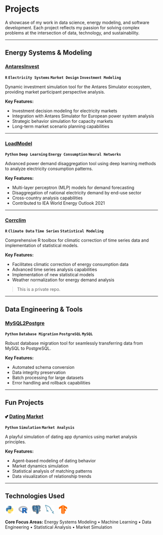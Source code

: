 # Projects

A showcase of my work in data science, energy modeling, and software development. Each project reflects my passion for solving complex problems at the intersection of data, technology, and sustainability.

---

## Energy Systems & Modeling

### [AntaresInvest](https://github.com/lucarammel/antaresinvest)
**`R` `Electricity Systems` `Market Design` `Investment Modeling`**

Dynamic investment simulation tool for the Antares Simulator ecosystem, providing market participant perspective analysis.

**Key Features:**
- Investment decision modeling for electricity markets
- Integration with Antares Simulator for European power system analysis
- Strategic behavior simulation for capacity markets
- Long-term market scenario planning capabilities

---

### [LoadModel](https://github.com/lucarammel/loadmodel)
**`Python` `Deep Learning` `Energy Consumption` `Neural Networks`**

Advanced power demand disaggregation tool using deep learning methods to analyze electricity consumption patterns.

**Key Features:**
- Multi-layer perceptron (MLP) models for demand forecasting
- Disaggregation of national electricity demand by end-use sector
- Cross-country analysis capabilities
- Contributed to IEA World Energy Outlook 2021

---

### [Corrclim](https://github.com/lucarammel/corrclim)
**`R` `Climate Data` `Time Series` `Statistical Modeling`**

Comprehensive R toolbox for climatic correction of time series data and implementation of statistical models.

**Key Features:**
- Facilitates climatic correction of energy consumption data
- Advanced time series analysis capabilities
- Implementation of new statistical models
- Weather normalization for energy demand analysis

> This is a private repo.

---

## Data Engineering & Tools

### [MySQL2Postgre](https://github.com/lucarammel/MySQL2Postgre)
**`Python` `Database Migration` `PostgreSQL` `MySQL`**

Robust database migration tool for seamlessly transferring data from MySQL to PostgreSQL.

**Key Features:**
- Automated schema conversion
- Data integrity preservation
- Batch processing for large datasets
- Error handling and rollback capabilities

---

## Fun Projects

### 💕 [Dating Market](https://github.com/lucarammel/DatingMarket)
**`Python` `Simulation` `Market Analysis`**

A playful simulation of dating app dynamics using market analysis principles.

**Key Features:**
- Agent-based modeling of dating behavior
- Market dynamics simulation
- Statistical analysis of matching patterns
- Data visualization of relationship trends

---

## Technologies Used

<p align="left">
<img src="https://raw.githubusercontent.com/devicons/devicon/master/icons/python/python-original.svg" alt="python" width="30" height="30" style="margin-right: 10px"/>
<img src="https://raw.githubusercontent.com/devicons/devicon/master/icons/r/r-original.svg" alt="r" width="30" height="30" style="margin-right: 10px"/>
<img src="https://raw.githubusercontent.com/devicons/devicon/master/icons/postgresql/postgresql-original.svg" alt="postgresql" width="30" height="30" style="margin-right: 10px"/>
<img src="https://raw.githubusercontent.com/devicons/devicon/master/icons/mysql/mysql-original.svg" alt="mysql" width="30" height="30" style="margin-right: 10px"/>
<img src="https://raw.githubusercontent.com/devicons/devicon/master/icons/tensorflow/tensorflow-original.svg" alt="tensorflow" width="30" height="30"/>
</p>

**Core Focus Areas:** Energy Systems Modeling • Machine Learning • Data Engineering • Statistical Analysis • Market Simulation
